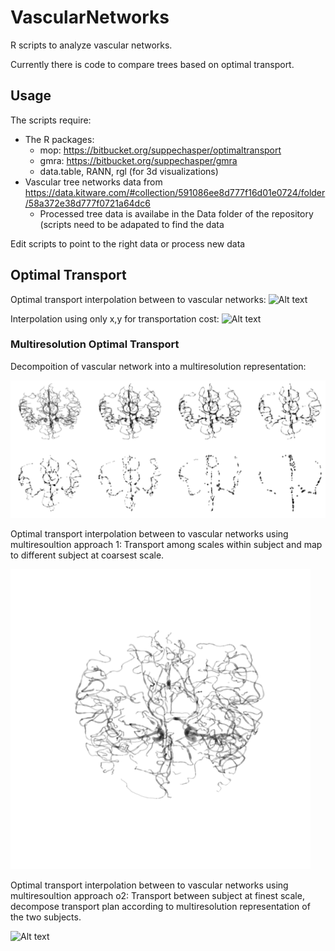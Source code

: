 # VascularNetworks

R scripts to analyze vascular networks.

Currently there is code to compare trees based on optimal transport. 

## Usage


The scripts require:
* The R packages:
  * mop: https://bitbucket.org/suppechasper/optimaltransport
  * gmra: https://bitbucket.org/suppechasper/gmra
  * data.table, RANN, rgl (for 3d visualizations)
* Vascular tree networks data from https://data.kitware.com/#collection/591086ee8d777f16d01e0724/folder/58a372e38d777f0721a64dc6
  * Processed tree data is availabe in the Data folder of the repository (scripts need to be adapated to find the data

Edit scripts to point to the right data or process new data


## Optimal Transport

Optimal transport interpolation between to vascular networks:
![Alt text](/Scripts/ip.gif "Simple optimal transport interpolation between to brain vasacular networks")

Interpolation using only x,y for transportation cost:
![Alt text](/Scripts/ip2d.gif "Simple optimal transport interpolation between to brain vasacular networks")

### Multiresolution Optimal Transport
Decompoition of vascular network into a multiresolution representation:

![Alt text](/Scripts/multiresolution.png "Multiresolution decomposition of vascular network")

Optimal transport interpolation between to vascular networks using multiresoultion approach 1:
Transport among scales within subject and map to different subject at coarsest scale.

![Alt text](/Scripts/mv2ip.gif "Multiresolution optimal transport interpolation between to brain vasacular networks")



Optimal transport interpolation between to vascular networks using multiresoultion approach o2:
Transport between subject at finest scale, decompose transport plan according to multiresolution representation of the two subjects.

![Alt text](/Scripts/mip.gif "Multiresolution optimal transport interpolation between to brain vasacular networks")
